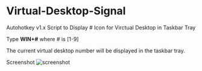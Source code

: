 # Virtual-Desktop-Signal
Autohotkey v1.x Script to Display # Icon for Virctual Desktop in Taskbar Tray

Type **WIN+#** where # is [1-9]

The current virtual desktop number will be displayed in the taskbar tray.

Screenshot
![screenshot](https://user-images.githubusercontent.com/105649039/221948471-c51c97c4-1695-47b6-a000-cd97a9093ae8.jpg)
